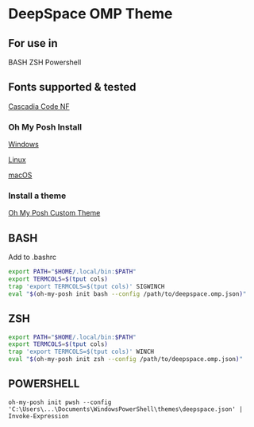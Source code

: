 # DeepSpace OMP Theme

## For use in

BASH ZSH Powershell

## Fonts supported & tested

[Cascadia Code NF](https://github.com/ryanoasis/nerd-fonts/releases/download/v3.4.0/CascadiaCode.zip)

### Oh My Posh Install

[Windows](https://ohmyposh.dev/docs/installation/windows)

[Linux](https://ohmyposh.dev/docs/installation/linux)

[macOS](https://ohmyposh.dev/docs/installation/macos)

### Install a theme

[Oh My Posh Custom Theme](https://ohmyposh.dev/docs/installation/customize)

## BASH

Add to .bashrc

```bash
export PATH="$HOME/.local/bin:$PATH"
export TERMCOLS=$(tput cols)
trap 'export TERMCOLS=$(tput cols)' SIGWINCH
eval "$(oh-my-posh init bash --config /path/to/deepspace.omp.json)"
```

## ZSH

```zsh
export PATH="$HOME/.local/bin:$PATH"
export TERMCOLS=$(tput cols)
trap 'export TERMCOLS=$(tput cols)' WINCH
eval "$(oh-my-posh init zsh --config /path/to/deepspace.omp.json)"
```

## POWERSHELL

```pwsh
oh-my-posh init pwsh --config 'C:\Users\...\Documents\WindowsPowerShell\themes\deepspace.json' | Invoke-Expression
```
